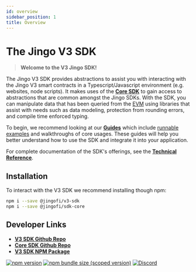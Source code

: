 ```yaml
---
id: overview
sidebar_position: 1
title: Overview
---
```

# The Jingo V3 SDK

> **Welcome to the V3 Jingo SDK!**

The Jingo V3 SDK provides abstractions to assist you with interacting with the Jingo V3 smart contracts in a Typescript/Javascript environment (e.g. websites, node scripts). It makes uses of the [**Core SDK**](../core/overview.md) to gain access to abstractions that are common amongst the Jingo SDKs. With the SDK, you can manipulate data that has been queried from the [EVM](https://ethereum.org/en/developers/docs/evm/) using libraries that assist with needs such as data modeling, protection from rounding errors, and compile time enforced typing.

To begin, we recommend looking at our [**Guides**](./guides/01-background.md) which include [runnable examples](https://github.com/Jingo/examples/tree/main/v3-sdk) and walkthroughs of core usages. These guides will help you better understand how to use the SDK and integrate it into your application.

For complete documentation of the SDK's offerings, see the [**Technical Reference**](./reference/overview.md).

## Installation

To interact with the V3 SDK we recommend installing though npm:

```bash
npm i --save @jingofi/v3-sdk
npm i --save @jingofi/sdk-core
```

## Developer Links

- [**V3 SDK Github Repo**](https://github.com/Jingo-Finance/v3-sdk)
- [**Core SDK Github Repo**](https://github.com/Jingo-Finance/sdk-core)
- [**V3 SDK NPM Package**](https://www.npmjs.com/package/@jingofi/v3-sdk)

[![npm version](https://img.shields.io/npm/v/@jingofi/v3-sdk/latest.svg)](https://www.npmjs.com/package/@jingofi/v3-sdk/v/latest)
[![npm bundle size (scoped version)](https://img.shields.io/bundlephobia/minzip/@jingofi/v3-sdk/latest.svg)](https://bundlephobia.com/result?p=@jingofi/v3-sdk@latest)
[![Discord](https://img.shields.io/badge/discord-join%20chat-blue.svg)](https://discord.com/channels/597638925346930701/607978109089611786)
